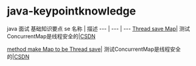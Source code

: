 # java-keypointknowledge
java  面试   基础知识要点  se
 名称 | 描述
  ---  | --- | ---
   [Thread save Map](https://github.com/yzmaodeng/java-keypointknowledge/blob/master/src/main/java/com/zl/collection/Map%E7%9A%84%E7%BA%BF%E7%A8%8B%E5%AE%89%E5%85%A8%E5%AE%9E%E7%8E%B0.java)| 测试ConcurrentMap是线程安全的|[CSDN](https://blog.csdn.net/yz18931904/article/details/80466892)
   
   [method make  Map to be Thread save](https://github.com/yzmaodeng/java-keypointknowledge/blob/master/src/main/java/com/zl/collection/Map%E7%9A%84%E7%BA%BF%E7%A8%8B%E5%AE%89%E5%85%A8%E5%AE%9E%E7%8E%B0.java)| 测试ConcurrentMap是线程安全的|[CSDN](https://blog.csdn.net/yz18931904/article/details/80466892)
